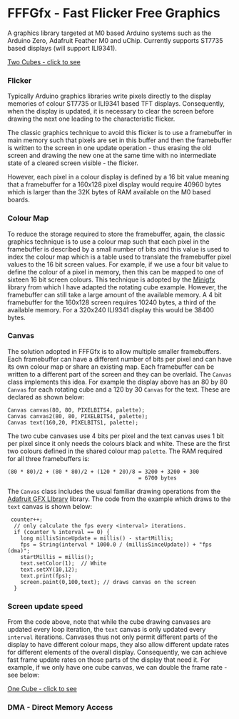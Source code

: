 # FFFGfx - Fast Flicker Free Graphics

A graphics library targeted at M0 based Arduino systems such as the Arduino Zero, Adafruit Feather M0 and uChip. Currently supports ST7735 based displays (will support ILI9341).

[Two Cubes - click to see](image/cubes2dma.gif)

### Flicker

Typically Arduino graphics libraries write pixels directly to the display memories of colour ST7735 or ILI9341 based TFT displays. Consequently, when the display is updated, it is necessary to clear the screen before drawing the next one leading to the characteristic flicker.

The classic graphics technique to avoid this flicker is to use a framebuffer in main memory such that pixels are set in this buffer and then the framebuffer is written to the screen in one update operation - thus erasing the old screen and drawing the new one at the same time with no intermediate state of a cleared screen visible - the flicker.

However, each pixel in a colour display is defined by a 16 bit value meaning that a framebuffer for a 160x128 pixel display would require 40960 bytes which is larger than the 32K bytes of RAM available on the M0 based boards.

### Colour Map

To reduce the storage required to store the framebuffer, again, the classic graphics technique is to use a colour map such that each pixel in the framebuffer is described by a small number of bits and this value is used to index the colour map which is a table used to translate the framebuffer pixel values to the 16 bit screen values. For example, if we use a four bit value to define the colour of a pixel in memory, then this can be mapped to one of sixteen 16 bit screen colours. This technique is adopted by the [Minigfx](https://github.com/ThingPulse/minigrafx) library from which I have adapted the rotating cube example. However, the framebuffer can still take a large amount of the available memory. A 4 bit framebuffer for the 160x128 screen requires 10240 bytes, a third of the available memory. For a 320x240 ILI9341 display this would be 38400 bytes.

### Canvas

The solution adopted in FFFGfx is to allow multiple smaller framebuffers. Each framebuffer can have a different number of bits per pixel and  can have its own colour map or share an existing map. Each framebuffer can be written to a different part of the screen and they can be overlaid. The `Canvas` class implements this idea. For example the display above has an 80 by 80 `Canvas` for each rotating cube and a 120 by 30 `Canvas` for the text. These are declared as shown below:

```
Canvas canvas(80, 80, PIXELBITS4, palette);
Canvas canvas2(80, 80, PIXELBITS4, palette);
Canvas text(160,20, PIXELBITS1, palette);
```
The two cube canvases use 4 bits per pixel and the text canvas uses 1 bit per pixel since it only needs the colours black and white. These are the first two colours defined in the shared colour map `palette`. The RAM required for all three framebuffers is:

```
(80 * 80)/2 + (80 * 80)/2 + (120 * 20)/8 = 3200 + 3200 + 300
                                         = 6700 bytes
```
The `Canvas` class includes the usual familiar drawing operations from the [Adafruit GFX LIbrary](https://github.com/adafruit/Adafruit-GFX-Library) library. The code from the example which draws to the `text` canvas is shown below:

```
 counter++;
  // only calculate the fps every <interval> iterations.
  if (counter % interval == 0) {
    long millisSinceUpdate = millis() - startMillis;
    fps = String(interval * 1000.0 / (millisSinceUpdate)) + "fps (dma)";
    startMillis = millis();
    text.setColor(1);  // White
    text.setXY(10,12);
    text.print(fps);
    screen.paint(0,100,text); // draws canvas on the screen
  }
```

### Screen update speed

From the code above, note that while the cube drawing canvases are updated every loop iteration, the `text` canvas is only updated every `interval` iterations. Canvases thus not only permit different parts of the display to have different colour maps, they also allow different update rates for different elements of the overall display. Consequently, we can achieve fast frame update rates on those parts of the display that need it. For example, if we only have one cube canvas, we can double the frame rate - see below:

[One Cube - click to see](image/cubes1dma.gif)


### DMA - Direct Memory Access






	
